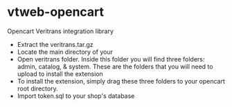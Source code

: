 vtweb-opencart
==============

Opencart Veritrans integration library
- Extract the veritrans.tar.gz
- Locate the main directory of your
- Open veritrans folder. Inside this folder you will find three folders: admin, catalog, & system. These are the folders that you will need to upload to install the extension
- To install the extension, simply drag these three folders to your opencart root directory.
- Import token.sql to your shop's database
